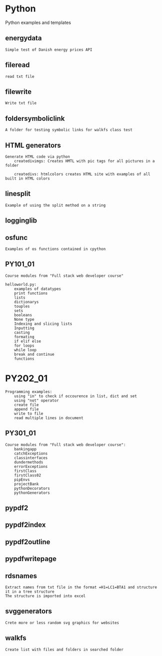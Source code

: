 # Python
Python examples and templates

## energydata
    Simple test of Danish energy prices API

## fileread
    read txt file
    
## filewrite
    Write txt file

## foldersymboliclink
    A folder for testing symbolic links for walkfs class test

## HTML generators
    Generate HTML code via python
        createdivimgs: Creates HMTL with pic tags for all pictures in a folder

        createdivs: htmlcolors creates HTML site with examples of all built in HTML colors

## linesplit
    Example of using the split method on a string


## logginglib

## osfunc
    Examples of os functions contained in cpython

## PY101_01
    Course modules from "Full stack web developer course"

    helloworld.py:
    	examples of datatypes
    	print functions
    	lists
    	dictionarys
    	touples
    	sets
    	booleans
    	None type
    	Indexing and slicing lists
    	Inputting
    	casting
    	formating
    	if elif else
    	for loops
    	while loop
    	break and continue
    	functions
    	


# PY202_01
    Programming examples:
    	using "in" to check if occourence in list, dict and set
    	using "not" operator
    	create file
    	append file
    	write to file
    	read multiple lines in document
    
## PY301_01
    Course modules from "Full stack web developer course":
    	bankingapp
    	catchExceptions
    	classinterfaces
    	dundermethods
    	errorExceptions
    	firstClass
    	firstClass02
    	pipEnvs
    	projectBank
    	pythonDecorators
    	pythonGenerators
    
## pypdf2

## pypdf2index

## pypdf2outline

## pypdfwritepage

## rdsnames
    Extract names from txt file in the format =H1=LC1=BTA1 and structure it in a tree structure
    The structure is imported into excel

## svggenerators
    Crete more or less random svg graphics for websites
    
## walkfs
    Create list with files and folders in searched folder
